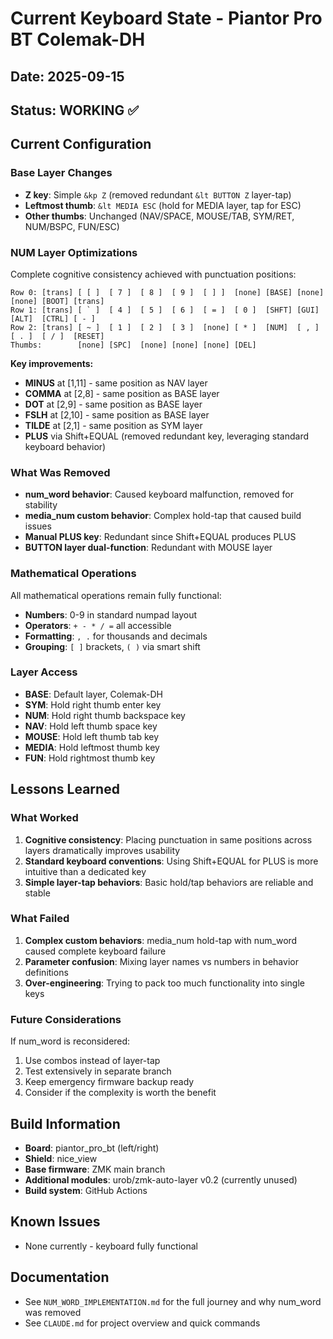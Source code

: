 # Current Keyboard State - Piantor Pro BT Colemak-DH

## Date: 2025-09-15
## Status: WORKING ✅

## Current Configuration

### Base Layer Changes
- **Z key**: Simple `&kp Z` (removed redundant `&lt BUTTON Z` layer-tap)
- **Leftmost thumb**: `&lt MEDIA ESC` (hold for MEDIA layer, tap for ESC)
- **Other thumbs**: Unchanged (NAV/SPACE, MOUSE/TAB, SYM/RET, NUM/BSPC, FUN/ESC)

### NUM Layer Optimizations
Complete cognitive consistency achieved with punctuation positions:

```
Row 0: [trans] [ [ ]  [ 7 ]  [ 8 ]  [ 9 ]  [ ] ]  [none] [BASE] [none] [none] [BOOT] [trans]
Row 1: [trans] [ ` ]  [ 4 ]  [ 5 ]  [ 6 ]  [ = ]  [ 0 ]  [SHFT] [GUI]  [ALT]  [CTRL] [ - ]
Row 2: [trans] [ ~ ]  [ 1 ]  [ 2 ]  [ 3 ]  [none] [ * ]  [NUM]  [ , ]  [ . ]  [ / ]  [RESET]
Thumbs:        [none] [SPC]  [none] [none] [none] [DEL]
```

**Key improvements:**
- **MINUS** at [1,11] - same position as NAV layer
- **COMMA** at [2,8] - same position as BASE layer
- **DOT** at [2,9] - same position as BASE layer
- **FSLH** at [2,10] - same position as BASE layer
- **TILDE** at [2,1] - same position as SYM layer
- **PLUS** via Shift+EQUAL (removed redundant key, leveraging standard keyboard behavior)

### What Was Removed
- **num_word behavior**: Caused keyboard malfunction, removed for stability
- **media_num custom behavior**: Complex hold-tap that caused build issues
- **Manual PLUS key**: Redundant since Shift+EQUAL produces PLUS
- **BUTTON layer dual-function**: Redundant with MOUSE layer

### Mathematical Operations
All mathematical operations remain fully functional:
- **Numbers**: 0-9 in standard numpad layout
- **Operators**: `+ - * / =` all accessible
- **Formatting**: `, .` for thousands and decimals
- **Grouping**: `[ ]` brackets, `( )` via smart shift

### Layer Access
- **BASE**: Default layer, Colemak-DH
- **SYM**: Hold right thumb enter key
- **NUM**: Hold right thumb backspace key
- **NAV**: Hold left thumb space key
- **MOUSE**: Hold left thumb tab key
- **MEDIA**: Hold leftmost thumb key
- **FUN**: Hold rightmost thumb key

## Lessons Learned

### What Worked
1. **Cognitive consistency**: Placing punctuation in same positions across layers dramatically improves usability
2. **Standard keyboard conventions**: Using Shift+EQUAL for PLUS is more intuitive than a dedicated key
3. **Simple layer-tap behaviors**: Basic hold/tap behaviors are reliable and stable

### What Failed
1. **Complex custom behaviors**: media_num hold-tap with num_word caused complete keyboard failure
2. **Parameter confusion**: Mixing layer names vs numbers in behavior definitions
3. **Over-engineering**: Trying to pack too much functionality into single keys

### Future Considerations
If num_word is reconsidered:
1. Use combos instead of layer-tap
2. Test extensively in separate branch
3. Keep emergency firmware backup ready
4. Consider if the complexity is worth the benefit

## Build Information
- **Board**: piantor_pro_bt (left/right)
- **Shield**: nice_view
- **Base firmware**: ZMK main branch
- **Additional modules**: urob/zmk-auto-layer v0.2 (currently unused)
- **Build system**: GitHub Actions

## Known Issues
- None currently - keyboard fully functional

## Documentation
- See `NUM_WORD_IMPLEMENTATION.md` for the full journey and why num_word was removed
- See `CLAUDE.md` for project overview and quick commands